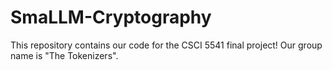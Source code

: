 # SmaLLM-Cryptography

This repository contains our code for the CSCI 5541 final project! Our group name is "The Tokenizers".
